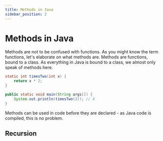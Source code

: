 ```yaml
---
title: Methods in Java
sidebar_position: 2
---
```


# Methods in Java

Methods are not to be confused with functions.
As you might know the term functions, let's elaborate on what methods are.
Methods are functions, bound to a class.
As everything in Java is bound to a class, we almost only speak of methods here.

```java
static int timesTwo(int x) {
    return x * 2;
}

public static void main(String args[]) {
    System.out.println(timesTwo(2)); // 4
}
```

Methods can be used in code before they are declared - as Java code is compiled, this is no problem.

## Recursion
